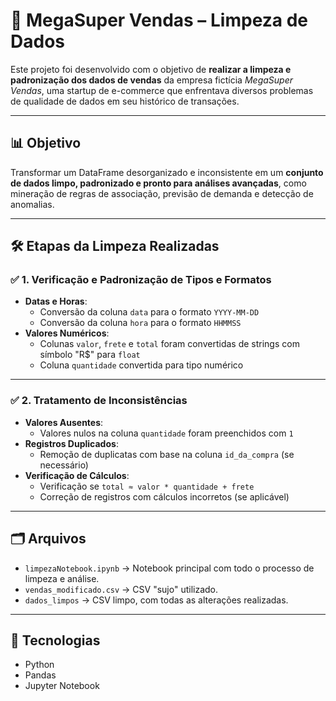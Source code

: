 # 🧼 MegaSuper Vendas – Limpeza de Dados

Este projeto foi desenvolvido com o objetivo de **realizar a limpeza e padronização dos dados de vendas** da empresa fictícia *MegaSuper Vendas*, uma startup de e-commerce que enfrentava diversos problemas de qualidade de dados em seu histórico de transações.

---

## 📊 Objetivo

Transformar um DataFrame desorganizado e inconsistente em um **conjunto de dados limpo, padronizado e pronto para análises avançadas**, como mineração de regras de associação, previsão de demanda e detecção de anomalias.

---

## 🛠️ Etapas da Limpeza Realizadas

### ✅ 1. Verificação e Padronização de Tipos e Formatos

- **Datas e Horas**:
  - Conversão da coluna `data` para o formato `YYYY-MM-DD`
  - Conversão da coluna `hora` para o formato `HHMMSS`
- **Valores Numéricos**:
  - Colunas `valor`, `frete` e `total` foram convertidas de strings com símbolo "R$" para `float`
  - Coluna `quantidade` convertida para tipo numérico

---

### ✅ 2. Tratamento de Inconsistências

- **Valores Ausentes**:
  - Valores nulos na coluna `quantidade` foram preenchidos com `1`
- **Registros Duplicados**:
  - Remoção de duplicatas com base na coluna `id_da_compra` (se necessário)
- **Verificação de Cálculos**:
  - Verificação se `total ≈ valor * quantidade + frete`
  - Correção de registros com cálculos incorretos (se aplicável)

---

## 🗂️ Arquivos

- `limpezaNotebook.ipynb` → Notebook principal com todo o processo de limpeza e análise.
- `vendas_modificado.csv` → CSV "sujo" utilizado.
- `dados_limpos` → CSV limpo, com todas as alterações realizadas.
  
---

## 🚀 Tecnologias

- Python
- Pandas
- Jupyter Notebook

